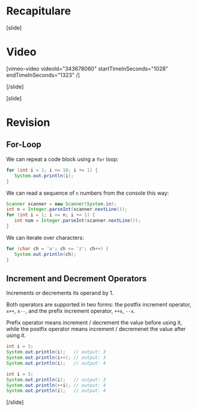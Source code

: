 # Recapitulare 

[slide]
# Video
[vimeo-video videoId="343678060" startTimeInSeconds="1028" endTimeInSeconds="1323" /]

[/slide]

[slide]
# Revision

## For-Loop
We can repeat a code block using a `for` loop:
```java live
for (int i = 1; i <= 10; i += 1) {
   System.out.println(i);
}
```

We can read a sequence of `n` numbers from the console this way:
```java
Scanner scanner = new Scanner(System.in);
int n = Integer.parseInt(scanner.nextLine());
for (int i = 1; i <= n; i += 1) {
   int num = Integer.parseInt(scanner.nextLine());
}
```

We can iterate over characters:
```java live
for (char ch = 'a'; ch <= 'z'; ch++) {
   System.out.println(ch);
}
```

## Increment and Decrement Operators
Increments or decrements its operand by 1.

Both operators are supported in two forms: the postfix increment operator, `x++`, `x--`, and the prefix increment operator, `++x`, `--x`.

Prefix operator means increment / decrement the value before using it, while the postfix operator means increment / decremenet the value after using it.

```java live
int i = 3;
System.out.println(i);   // output: 3
System.out.println(i++); // output: 3
System.out.println(i);   // output: 4
```

```java live
int i = 3;
System.out.println(i);   // output: 3
System.out.println(++i); // output: 4
System.out.println(i);   // output: 4
```
[/slide]